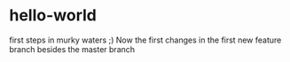 # hello-world
first steps in murky waters ;)
Now the first changes in the first new feature branch besides the master branch
